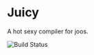 # Juicy

A hot sexy compiler for joos.

![Build Status]( https://magnum.travis-ci.com/Paamayim/juicy.svg?token=7zmTDvccQrxRVCwQzuT3)

